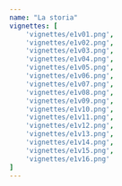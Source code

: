 ```yaml
---
name: "La storia"
vignettes: [
    'vignettes/e1v01.png',
    'vignettes/e1v02.png',
    'vignettes/e1v03.png',
    'vignettes/e1v04.png',
    'vignettes/e1v05.png',
    'vignettes/e1v06.png',
    'vignettes/e1v07.png',
    'vignettes/e1v08.png',
    'vignettes/e1v09.png',
    'vignettes/e1v10.png',
    'vignettes/e1v11.png',
    'vignettes/e1v12.png',
    'vignettes/e1v13.png',
    'vignettes/e1v14.png',
    'vignettes/e1v15.png',
    'vignettes/e1v16.png'
]
---
```

